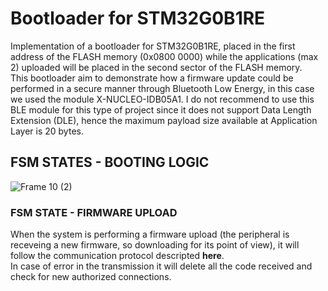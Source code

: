 # Bootloader for STM32G0B1RE
Implementation of a bootloader for STM32G0B1RE, placed in the first address of the FLASH memory (0x0800 0000) while the applications (max 2) uploaded will be placed in the second sector of the FLASH memory.  
This bootloader aim to demonstrate how a firmware update could be performed in a secure manner through Bluetooth Low Energy, in this case we used the module X-NUCLEO-IDB05A1. I do not recommend to use this BLE module for this type of project since it does not support Data Length Extension (DLE), hence the maximum payload size available at Application Layer is 20 bytes.

## FSM STATES - BOOTING LOGIC 
![Frame 10 (2)](https://github.com/francescoolivieri/BLE-Firmware-Update-STM32G0B1RE/assets/113623927/d24426d0-c5a1-415d-8a8b-da7c5238e0ff)

### FSM STATE - FIRMWARE UPLOAD
When the system is performing a firmware upload (the peripheral is receveing a new firmware, so downloading for its point of view), it will follow the communication protocol descripted **here**.  
In case of error in the transmission it will delete all the code received and check for new authorized connections.
